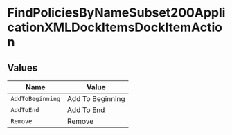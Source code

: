 # FindPoliciesByNameSubset200ApplicationXMLDockItemsDockItemAction


## Values

| Name             | Value            |
| ---------------- | ---------------- |
| `AddToBeginning` | Add To Beginning |
| `AddToEnd`       | Add To End       |
| `Remove`         | Remove           |